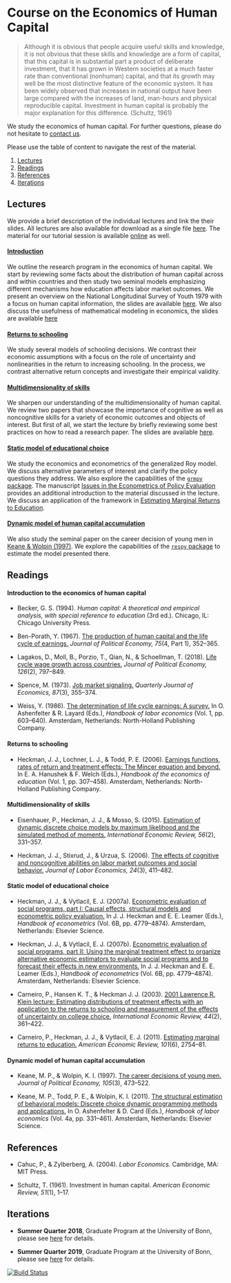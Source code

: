 ﻿# Course on the Economics of Human Capital

> Although it is obvious that people acquire useful skills and knowledge, it is not obvious that these skills and
knowledge are a form of capital, that this capital is in substantial part a product of deliberate investment, that it has grown in Western societies at a much faster rate than conventional (nonhuman) capital, and that its growth may well be the most distinctive feature of the
economic system. It has been widely observed that increases in national output have been large compared with the increases of land, man-hours and physical reproducible capital. Investment in human capital is probably the major explanation for this difference. (Schultz, 1961)

We study the economics of human capital. For further questions, please do not hesitate to [contact us](https://join.slack.com/t/humancapitalanalysis/shared_invite/enQtNDQ0ODkyODYyODA2LWEyZjdlNWYwYmUyNzlkOWFkNWJkMGI5M2M4ZWUyMThhNWNiMmJhY2ZjY2E4YzE3NGQ5MzcxZTRhN2QxYjgxYWY).

Please use the table of content to navigate the rest of the material.

1. [Lectures](#lectures)
2. [Readings](#readings)
3. [References](#references)
4. [Iterations](#iterations)

## Lectures <a name="lectures"></a>

We provide a brief description of the individual lectures and link the their slides. All lectures are also available for download as a single file [here](https://github.com/HumanCapitalAnalysis/labor-economics/blob/master/distribution/course_deck.pdf). The material for our tutorial session is available [online](https://github.com/HumanCapitalAnalysis/labor-economics/blob/master/distribution/tutorial_session.pdf) as well.

#### [Introduction](https://github.com/HumanCapitalAnalysis/labor-economics/blob/master/distribution/01_introduction.pdf)

We outline the research program in the economics of human capital. We start by reviewing some facts about the distribution of human capital across and within countries and then study two seminal models emphasizing different mechanisms how education affects labor market outcomes. We present an overview on the National Longitudinal Survey of Youth 1979 with a focus on human capital information, the slides are available [here](https://github.com/OpenSourceEconomics/nlsy_dataset/blob/master/distribution/presentation.pdf). We also discuss the usefulness of mathematical modeling in economics, the slides are available [here](https://github.com/HumanCapitalAnalysis/talks/blob/master/distribution/research_skills/02_mathematical_modeling.pdf)

#### [Returns to schooling](https://github.com/HumanCapitalAnalysis/labor-economics/blob/master/distribution/02_returns_schooling.pdf)

We study several models of schooling decisions. We contrast their economic assumptions with a focus on the role of uncertainty and nonlinearities in the return to increasing schooling. In the process, we contrast alternative return concepts and investigate their empirical validity.

#### [Multidimensionality of skills](https://github.com/HumanCapitalAnalysis/labor-economics/blob/master/distribution/03_multidimensionality_skills.pdf)

We sharpen our understanding of the multidimensionality of human capital. We review two papers that showcase the importance of cognitive as well as noncognitive skills for a variety of economic outcomes and objects of interest. But first of all, we start the lecture by briefly reviewing some best practices on how to read a research paper. The slides are available [here](https://github.com/HumanCapitalAnalysis/talks/blob/master/distribution/research_skills/01_reading_scientific_papers.pdf).

#### [Static model of educational choice](https://github.com/HumanCapitalAnalysis/labor_economics/blob/master/distribution/04_static_model.pdf)

We study the economics and econometrics of the generalized Roy model. We discuss alternative parameters of interest and clarify the policy questions they address. We also explore the capabilities of the [``grmpy`` package](http://grmpy.readthedocs.io). The manuscript [Issues in the Econometrics of Policy Evaluation](https://github.com/HumanCapitalAnalysis/econometrics/blob/master/distribution/Eisenhauer_2012.pdf) provides an additional introduction to the material discussed in the lecture. We discuss an application of the framework in [Estimating Marginal Returns to Education](https://github.com/HumanCapitalAnalysis/talks/blob/master/distribution/seminal_papers/01_Carneiro_al_2011.pdf).

#### [Dynamic model of human capital accumulation](https://github.com/HumanCapitalAnalysis/labor-economics/blob/master/distribution/05_dynamic_model.pdf)

We also study the seminal paper on the career decision of young men in [Keane & Wolpin (1997)](https://github.com/HumanCapitalAnalysis/talks/blob/master/distribution/seminal_papers/04_Keane_al_1997.pdf). We explore the capabilities of the [``respy`` package](http://respy.readthedocs.io) to estimate the model presented there.

## Readings <a name="readings"></a>

#### Introduction to the economics of human capital

* Becker, G. S. (1994). *Human capital: A theoretical and empirical analysis, with special reference to education* (3rd ed.). Chicago, IL: Chicago University Press.

* Ben-Porath, Y. (1967). [The production of human capital and the life cycle of earnings.](http://www.jstor.org/stable/pdf/1828596.pdf) *Journal of Political Economy, 75*(4, Part 1), 352–365.

* Lagakos, D., Moll, B., Porzio, T., Qian, N., & Schoellman, T. (2018). [Life cycle wage growth across countries.](https://www.journals.uchicago.edu/doi/abs/10.1086/696225?journalCode=jpe) *Journal of Political Economy, 126*(2), 797–849.

* Spence, M. (1973). [Job market signaling.](http://www.jstor.org/stable/1882010?seq=1#page_scan_tab_contents) *Quarterly Journal of Economics, 87*(3), 355–374.

* Weiss, Y. (1986). [The determination of life cycle earnings: A survey.](https://www.sciencedirect.com/science/article/pii/S1573446386010143) In O. Ashenfelter & R. Layard (Eds.), *Handbook of labor economics* (Vol. 1, pp. 603–640). Amsterdam, Netherlands: North-Holland Publishing Company.

#### Returns to schooling

* Heckman, J. J., Lochner, L. J., & Todd, P. E. (2006). [Earnings functions, rates of return and treatment effects: The Mincer equation and beyond.](https://www.sciencedirect.com/science/article/pii/S1574069206010075) In E. A. Hanushek & F. Welch (Eds.), *Handbook of the economics of education* (Vol. 1, pp. 307–458). Amsterdam, Netherlands: North-Holland Publishing Company.

#### Multidimensionality of skills

* Eisenhauer, P., Heckman, J. J., & Mosso, S. (2015). [Estimation of dynamic discrete choice models by maximum likelihood and the simulated method of moments.](https://onlinelibrary.wiley.com/doi/full/10.1111/iere.12107) *International Economic Review, 56*(2), 331–357.

* Heckman, J. J., Stixrud, J., & Urzua, S. (2006). [The effects of cognitive and noncognitive abilities on labor market outcomes and social behavior.](https://www.journals.uchicago.edu/doi/abs/10.1086/504455) *Journal of Labor Economics, 24*(3), 411–482.

#### Static model of educational choice

*  Heckman, J. J., & Vytlacil, E. J. (2007a). [Econometric evaluation of social programs, part
I: Causal effects, structural models and econometric policy evaluation.](https://www.sciencedirect.com/science/article/pii/S1573441207060709) In J. J. Heckman and E. E. Leamer (Eds.), *Handbook of econometrics* (Vol. 6B, pp. 4779–4874). Amsterdam, Netherlands: Elsevier Science.

* Heckman, J. J., & Vytlacil, E. J. (2007b). [Econometric evaluation of social programs, part
II: Using the marginal treatment effect to organize alternative economic estimators to evaluate social programs and to forecast their effects in new environments.](https://www.sciencedirect.com/science/article/pii/S1573441207060710) In J. J. Heckman and E. E. Leamer (Eds.), *Handbook of econometrics* (Vol. 6B, pp. 4779–4874). Amsterdam, Netherlands: Elsevier Science.

* Carneiro, P., Hansen K. T., & Heckman J. J. (2003). [2001 Lawrence R. Klein lecture: Estimating distributions of treatment effects with an application to the returns to schooling and measurement of the effects of uncertainty on college choice.](https://onlinelibrary.wiley.com/doi/10.1111/1468-2354.t01-1-00074) *International Economic Review, 44*(2), 361–422.

* Carneiro, P., Heckman, J. J., & Vytlacil, E. J. (2011). [Estimating marginal returns to education.](https://www.aeaweb.org/articles?id=10.1257/aer.101.6.2754) *American Economic Review, 101*(6), 2754–81.

#### Dynamic model of human capital accumulation

* Keane, M. P., & Wolpin, K. I. (1997). [The career decisions of young men.](https://www.journals.uchicago.edu/doi/abs/10.1086/262080) *Journal of Political Economy, 105*(3), 473–522.

* Keane, M. P., Todd, P. E., & Wolpin, K. I. (2011). [The structural estimation of behavioral models: Discrete choice dynamic programming methods and applications.](https://www.sciencedirect.com/science/article/pii/S0169721811004102) In O. Ashenfelter & D. Card (Eds.), *Handbook of labor economics* (Vol. 4a, pp. 331–461). Amsterdam, Netherlands: Elsevier Science.

## References <a name="references"></a>

* Cahuc, P., & Zylberberg, A. (2004). *Labor Economics.* Cambridge, MA: MIT Press.

* Schultz, T. (1961). Investment in human capital. *American Economic Review, 51*(1), 1–17.

## Iterations <a name="iterations"></a>

* **Summer Quarter 2018**, Graduate Program at the University of Bonn, please see [here](https://github.com/HumanCapitalAnalysis/labor-economics/blob/master/iterations/bonn_ss_2018/README.md) for details.

* **Summer Quarter 2019**, Graduate Program at the University of Bonn, please see [here](https://github.com/HumanCapitalAnalysis/labor-economics/blob/master/iterations/bonn_ss_2019/README.md) for details.

[![Build Status](https://travis-ci.org/HumanCapitalAnalysis/labor-economics.svg?branch=master)](https://travis-ci.org/HumanCapitalAnalysis/labor-economics)
